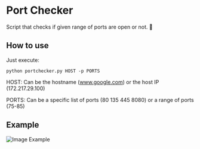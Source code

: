 # Port Checker
Script that checks if given range of ports are open or not. :door:

## How to use
Just execute:

```
python portchecker.py HOST -p PORTS
```

HOST: Can be the hostname (www.google.com) or the host IP (172.217.29.100)

PORTS: Can be a specific list of ports (80 135 445 8080) or a range of ports (75-85)

## Example

![Image Example](http://i.imgur.com/PnvnjmV.png)
